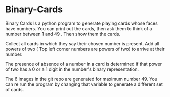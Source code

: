 # Binary-Cards
Binary Cards Is a python program to generate playing cards whose faces have numbers.
You can print out the cards, then ask them to think of a number between 1 and 49 . Then show them the cards.

Collect all cards in which they say their chosen number is present. Add all powers of two ( Top left corner numbers are powers of two) to arrive at their number. 

The presence of absence of a number in a card is determined if that power of two has a 0 or a 1 digit in the number's binary representation.

The 6 images in the git repo are generated for maximum number 49. You can re run the program by changing that variable to generate a different set of cards.



